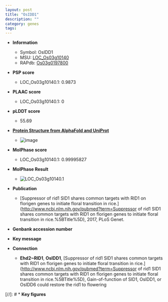 ```yaml
---
layout: post
title: "OsIDD1"
description: ""
category: genes
tags: 
---
```


* **Information**  
    + Symbol: OsIDD1  
    + MSU: [LOC_Os03g10140](http://rice.plantbiology.msu.edu/cgi-bin/ORF_infopage.cgi?orf=LOC_Os03g10140)  
    + RAPdb: [Os03g0197800](http://rapdb.dna.affrc.go.jp/viewer/gbrowse_details/irgsp1?name=Os03g0197800)  

* **PSP score**  
    + LOC_Os03g10140.1: 0.9873 

* **PLAAC score**  
    + LOC_Os03g10140.1: 0 

* **pLDDT score**
    + 55.69

* **[Protein Structure from AlphaFold and UniProt](https://www.uniprot.org/uniprotkb/Q10QG1/entry#structure)**
    + ![image](https://ricepsp.github.io/images/Q1/AF-Q10QG1-F1.png)

* **MolPhase score**
    + LOC_Os03g10140.1: 0.99995827

* **MolPhase Result**
    + ![LOC_Os03g10140.1](https://304243504.github.io/Pictures/LOC_Os03g/LOC_Os03g10140.1.png)

* **Publication**  
    + [Suppressor of rid1 SID1 shares common targets with RID1 on florigen genes to initiate floral transition in rice.](http://www.ncbi.nlm.nih.gov/pubmed?term=Suppressor of rid1 SID1 shares common targets with RID1 on florigen genes to initiate floral transition in rice.%5BTitle%5D), 2017, PLoS Genet.

* **Genbank accession number**  

* **Key message**  

* **Connection**  
    + __Ehd2~RID1__, __OsIDD1__, [Suppressor of rid1 SID1 shares common targets with RID1 on florigen genes to initiate floral transition in rice.](http://www.ncbi.nlm.nih.gov/pubmed?term=Suppressor of rid1 SID1 shares common targets with RID1 on florigen genes to initiate floral transition in rice.%5BTitle%5D), Gain-of-function of SID1, OsIDD1, or OsIDD6 could restore the rid1 to flowering

[//]: # * **Key figures**  


